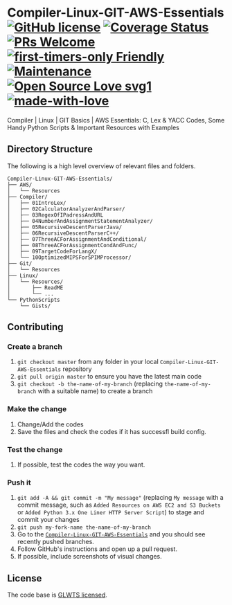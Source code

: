 # Compiler-Linux-GIT-AWS-Essentials [![GitHub license](https://img.shields.io/badge/license-GLWTPL-blue.svg)](https://github.com/me-shaon/GLWTPL/blob/master/NSFW_LICENSE) [![Coverage Status](https://img.shields.io/badge/coverage-100%25-yellow.svg)]() [![PRs Welcome](https://img.shields.io/badge/PRs-welcome-brightgreen.svg)]() [![first-timers-only Friendly](https://img.shields.io/badge/first--timers--only-friendly-blue.svg)](http://www.firsttimersonly.com/) [![Maintenance](https://img.shields.io/badge/Maintained%3F-yes-green.svg)](https://github.com/SaadAAkash/Compiler-Linux-GIT-AWS-Essentials/graphs/commit-activity) [![Open Source Love svg1](https://badges.frapsoft.com/os/v1/open-source.svg?v=103)](https://github.com/ellerbrock/open-source-badges/) [![made-with-love](https://img.shields.io/badge/Made%20with-Love-1f425f.svg)](https://saadaakash.bitbucket.io/)
Compiler | Linux | GIT Basics | AWS Essentials:
C, Lex &amp; YACC Codes, Some Handy Python Scripts & Important Resources with Examples

## Directory Structure

The following is a high level overview of relevant files and folders.

```
Compiler-Linux-GIT-AWS-Essentials/
├── AWS/
│   └── Resources
├── Compiler/
│   ├── 01IntroLex/
│   ├── 02CalculatorAnalyzerAndParser/
│   ├── 03RegexOfIPadressAndURL
│   ├── 04NumberAndAssignmentStatementAnalyzer/
│   ├── 05RecursiveDescentParserJava/
│   ├── 06RecursiveDescentParserC++/
│   ├── 07ThreeACForAssignmentAndConditional/
│   ├── 08ThreeACForAssignmentCondAndFunc/
│   ├── 09TargetCodeForLangX/
│   └── 10OptimizedMIPSForSPIMProcessor/
├── Git/
│   └── Resources
├── Linux/  
│   └── Resources/    
│       ├── ReadME
│       └── ...
└── PythonScripts
    └── Gists/ 

 ```

## Contributing

### Create a branch

1.  `git checkout master` from any folder in your local `Compiler-Linux-GIT-AWS-Essentials`
    repository
1.  `git pull origin master` to ensure you have the latest main code
1.  `git checkout -b the-name-of-my-branch` (replacing `the-name-of-my-branch`
    with a suitable name) to create a branch

### Make the change

1.  Change/Add the codes
1.  Save the files and check the codes if it has successfl build config.

### Test the change

1.  If possible, test the codes the way you want.

### Push it

1.  `git add -A && git commit -m "My message"` (replacing `My message` with a
    commit message, such as `Added Resources on AWS EC2 and S3 Buckets` or `Added Python 3.x One Liner HTTP Server Script`) to stage and commit
    your changes
1.  `git push my-fork-name the-name-of-my-branch`
1.  Go to the
    [`Compiler-Linux-GIT-AWS-Essentials`](https://github.com/SaadAAkash/Compiler-Linux-GIT-AWS-Essentials)
    and you should see recently pushed branches.
1.  Follow GitHub's instructions and open up a pull request.
1.  If possible, include screenshots of visual changes.

## License

The code base is [GLWTS licensed](https://github.com/me-shaon/GLWTPL/blob/master/NSFW_LICENSE).